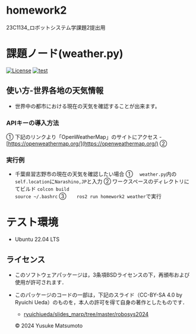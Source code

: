 # homework2
23C1134_ロボットシステム学課題2提出用

# 課題ノード(weather.py)
[![License]()]()
[![test]()]()


## 使い方-世界各地の天気情報
- 世界中の都市における現在の天気を確認することが出来ます。

### APIキーの導入方法
①  下記のリンクより「OpenWeatherMap」のサイトにアクセス
    - [https://openweathermap.org/](https://openweathermap.org/)
②   

### 実行例
- 千葉県習志野市の現在の天気を確認したい場合
①　 ```weather.py```内の```self.location```に```Narashino,JP```と入力
②   ワークスペースのディレクトリにてビルド
```colcon build```  
```source ~/.bashrc```
③　　```ros2 run homework2 weather```で実行

# テスト環境
- Ubuntu 22.04 LTS

## ライセンス
- このソフトウェアパッケージは，3条項BSDライセンスの下，再頒布および使用が許可されます．

- このパッケージのコードの一部は，下記のスライド（CC-BY-SA 4.0 by Ryuichi Ueda）のものを，本人の許可を得て自身の著作としたものです．
    - [ryuichiueda/slides_marp/tree/master/robosys2024](https://github.com/ryuichiueda/slides_marp/tree/master/robosys2024)

  © 2024 Yusuke Matsumoto

